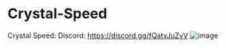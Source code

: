 # Crystal-Speed
Crystal Speed: Discord: https://discord.gg/fQatvJuZyV
![image](https://github.com/Crystal-Script/Crystal-Speed/assets/158371721/2a6452fc-0c32-4c17-8a33-a746cf31cc7d)
